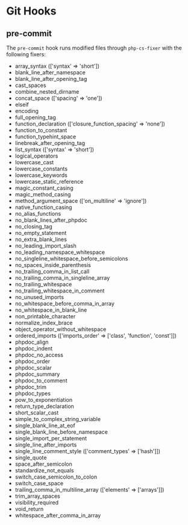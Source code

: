 # Git Hooks

## pre-commit

The ```pre-commit``` hook runs modified files through ```php-cs-fixer``` with the following fixers:

* array_syntax (['syntax' => 'short'])
* blank_line_after_namespace
* blank_line_after_opening_tag
* cast_spaces
* combine_nested_dirname
* concat_space (['spacing' => 'one'])
* elseif
* encoding
* full_opening_tag
* function_declaration (['closure_function_spacing' => 'none'])
* function_to_constant
* function_typehint_space
* linebreak_after_opening_tag
* list_syntax (['syntax' => 'short'])
* logical_operators
* lowercase_cast
* lowercase_constants
* lowercase_keywords
* lowercase_static_reference
* magic_constant_casing
* magic_method_casing
* method_argument_space (['on_multiline' => 'ignore'])
* native_function_casing
* no_alias_functions
* no_blank_lines_after_phpdoc
* no_closing_tag
* no_empty_statement
* no_extra_blank_lines
* no_leading_import_slash
* no_leading_namespace_whitespace
* no_singleline_whitespace_before_semicolons
* no_spaces_inside_parenthesis
* no_trailing_comma_in_list_call
* no_trailing_comma_in_singleline_array
* no_trailing_whitespace
* no_trailing_whitespace_in_comment
* no_unused_imports
* no_whitespace_before_comma_in_array
* no_whitespace_in_blank_line
* non_printable_character
* normalize_index_brace
* object_operator_without_whitespace
* ordered_imports (['imports_order' => ['class', 'function', 'const']])
* phpdoc_align
* phpdoc_indent
* phpdoc_no_access
* phpdoc_order
* phpdoc_scalar
* phpdoc_summary
* phpdoc_to_comment
* phpdoc_trim
* phpdoc_types
* pow_to_exponentiation
* return_type_declaration
* short_scalar_cast
* simple_to_complex_string_variable
* single_blank_line_at_eof
* single_blank_line_before_namespace
* single_import_per_statement
* single_line_after_imports
* single_line_comment_style (['comment_types' => ['hash']])
* single_quote
* space_after_semicolon
* standardize_not_equals
* switch_case_semicolon_to_colon
* switch_case_space
* trailing_comma_in_multiline_array (['elements' => ['arrays']])
* trim_array_spaces
* visibility_required
* void_return
* whitespace_after_comma_in_array
